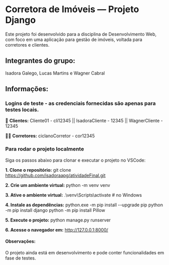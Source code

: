 # Corretora de Imóveis — Projeto Django
Este projeto foi desenvolvido para a disciplina de Desenvolvimento Web, com foco em uma aplicação para gestão de imóveis, voltada para corretores e clientes.

## Integrantes do grupo:
Isadora Galego, Lucas Martins e Wagner Cabral


## Informações:
### Logins de teste - as credenciais fornecidas são apenas para testes locais.
👤 **Clientes:**
Cliente01 - cli12345 || 
IsadoraCliente -	12345 || 
WagnerCliente	- 12345

🧑‍💼 **Corretores:**
ciclanoCorretor -	cor12345

### Para rodar o projeto localmente
Siga os passos abaixo para clonar e executar o projeto no VSCode:

**1. Clone o repositório:**
git clone https://github.com/isadoraapg/atividadeFinal.git

**2. Crie um ambiente virtual:**
python -m venv venv

**3. Ative o ambiente virtual:**
.\venv\Scripts\activate     # no Windows

**4. Instale as dependências:**
python.exe -m pip install --upgrade pip
python -m pip install django
python -m pip install Pillow

**5. Execute o projeto:**
python manage.py runserver

**6. Acesse o navegador em:**
http://127.0.0.1:8000/

#### Observações:
O projeto ainda está em desenvolvimento e pode conter funcionalidades em fase de testes.
